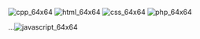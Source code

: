 ![cpp_64x64](https://user-images.githubusercontent.com/39625251/138670191-0dcb6347-5aac-4bc6-953c-5f52fc57308f.png)
![html_64x64](https://user-images.githubusercontent.com/39625251/138670205-34c4936b-9c02-4d77-bdf2-a97ffb3ba71d.png)
![css_64x64](https://user-images.githubusercontent.com/39625251/138670224-1a2d9d9d-d198-4158-bee5-05489091206c.png)
![php_64x64](https://user-images.githubusercontent.com/39625251/138670702-f40ffc0f-2002-4284-9526-40913a098980.png)

...![javascript_64x64](https://user-images.githubusercontent.com/39625251/138670728-93c964eb-483d-4133-a2ee-a86fe99e13d2.png)
